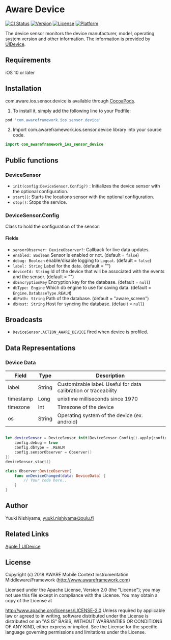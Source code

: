 # Aware Device

[![CI Status](https://img.shields.io/awareframework/com.awareframework.ios.sensor.device.svg?style=flat)](https://travis-ci.org/awareframework/com.awareframework.ios.sensor.device)
[![Version](https://img.shields.io/cocoapods/v/com.awareframework.ios.sensor.device.svg?style=flat)](https://cocoapods.org/pods/com.awareframework.ios.sensor.device)
[![License](https://img.shields.io/cocoapods/l/com.awareframework.ios.sensor.device.svg?style=flat)](https://cocoapods.org/pods/com.awareframework.ios.sensor.device)
[![Platform](https://img.shields.io/cocoapods/p/com.awareframework.ios.sensor.device.svg?style=flat)](https://cocoapods.org/pods/com.awareframework.ios.sensor.device)

The device sensor monitors the device manufacturer, model, operating system version and other information. The information is provided by [UIDevice](https://developer.apple.com/documentation/uikit/uidevice).

## Requirements
iOS 10 or later

## Installation

com.aware.ios.sensor.device is available through [CocoaPods](https://cocoapods.org).

1. To install it, simply add the following line to your Podfile:
```ruby
pod 'com.awareframework.ios.sensor.device'
```

2. Import com.awareframework.ios.sensor.device library into your source code.
```swift
import com_awareframework_ios_sensor_device
```

## Public functions

### DeviceSensor

+ `init(config:DeviceSensor.Config?)` : Initializes the device sensor with the optional configuration.
+ `start()`: Starts the locations sensor with the optional configuration.
+ `stop()`: Stops the service.

### DeviceSensor.Config

Class to hold the configuration of the sensor.

#### Fields

+ `sensorObserver: DeviceObserver?`: Callback for live data updates.
+ `enabled: Boolean` Sensor is enabled or not. (default = `false`)
+ `debug: Boolean` enable/disable logging to `Logcat`. (default = `false`)
+ `label: String` Label for the data. (default = "")
+ `deviceId: String` Id of the device that will be associated with the events and the sensor. (default = "")
+ `dbEncryptionKey` Encryption key for the database. (default = `null`)
+ `dbType: Engine` Which db engine to use for saving data. (default = `Engine.DatabaseType.REALM`)
+ `dbPath: String` Path of the database. (default = "aware_screen")
+ `dbHost: String` Host for syncing the database. (default = `null`)

## Broadcasts

+ `DeviceSensor.ACTION_AWARE_DEVICE` fired when device is profiled.

## Data Representations

### Device Data
| Field        | Type   | Description                                                            |
| ------------ | ------ | ---------------------------------------------------------------------- |
| label        | String | Customizable label. Useful for data calibration or traceability        |
| timestamp    | Long   | unixtime milliseconds since 1970                                       |
| timezone     | Int    | Timezone of the device                                 |
| os           | String | Operating system of the device (ex. android)                           |

## 
```swift
let deviceSensor = DeviceSensor.init(DeviceSensor.Config().apply{config in
    config.debug = true
    config.dbType = .REALM
    config.sensorObserver = Observer()
})
deviceSensor.start()
```

```swift
class Observer:DeviceOserver{
    func onDeviceChanged(data: DeviceData) {
        // Your code here..
    }
}

```

## Author

Yuuki Nishiyama, yuuki.nishiyama@oulu.fi

## Related Links
[ Apple | UIDevice ](https://developer.apple.com/documentation/uikit/uidevice)

## License

Copyright (c) 2018 AWARE Mobile Context Instrumentation Middleware/Framework (http://www.awareframework.com)

Licensed under the Apache License, Version 2.0 (the "License"); you may not use this file except in compliance with the License. You may obtain a copy of the License at

http://www.apache.org/licenses/LICENSE-2.0 Unless required by applicable law or agreed to in writing, software distributed under the License is distributed on an "AS IS" BASIS, WITHOUT WARRANTIES OR CONDITIONS OF ANY KIND, either express or implied. See the License for the specific language governing permissions and limitations under the License.
